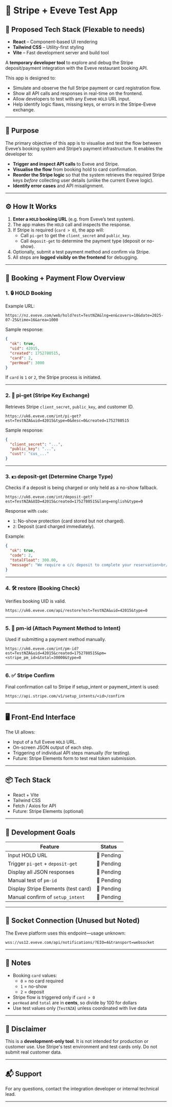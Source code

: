 
# 🧪 Stripe + Eveve Test App

## 🚀 Proposed Tech Stack (Flexable to needs)

- **React** – Component-based UI rendering
- **Tailwind CSS** – Utility-first styling
- **Vite** – Fast development server and build tool

A **temporary developer tool** to explore and debug the Stripe deposit/payment integration with the Eveve restaurant booking API.

This app is designed to:
- Simulate and observe the full Stripe payment or card registration flow.
- Show all API calls and responses in real-time on the frontend.
- Allow developers to test with any Eveve `HOLD` URL input.
- Help identify logic flaws, missing keys, or errors in the Stripe-Eveve exchange.

---

## 🎯 Purpose

The primary objective of this app is to visualise and test the flow between Eveve’s booking system and Stripe’s payment infrastructure. It enables the developer to:

- **Trigger and inspect API calls** to Eveve and Stripe.
- **Visualise the flow** from booking hold to card confirmation.
- **Reorder the Stripe logic** so that the system retrieves the required Stripe keys *before* collecting user details (unlike the current Eveve logic).
- **Identify error cases** and API misalignment.

---

## ⚙️ How It Works

1. **Enter a `HOLD` booking URL** (e.g. from Eveve’s test system).
2. The app makes the `HOLD` call and inspects the response.
3. If Stripe is required (`card > 0`), the app will:
   - Call `pi-get` to get the `client_secret` and `public_key`.
   - Call `deposit-get` to determine the payment type (deposit or no-show).
4. Optionally, submit a test payment method and confirm via Stripe.
5. All steps are **logged visibly on the frontend** for debugging.

---

## 🔁 Booking + Payment Flow Overview

### 1. 🔒 HOLD Booking

Example URL:
```
https://nz.eveve.com/web/hold?est=TestNZA&lng=en&covers=10&date=2025-07-25&time=16&area=1000
```

Sample response:
```json
{
  "ok": true,
  "uid": 42015,
  "created": 1752780515,
  "card": 2,
  "perHead": 3000
}
```

If `card` is `1` or `2`, the Stripe process is initiated.

---

### 2. 🔑 pi-get (Stripe Key Exchange)

Retrieves Stripe `client_secret`, `public_key`, and customer ID.

```
https://uk6.eveve.com/int/pi-get?est=TestNZA&uid=42015&type=0&desc=0&created=1752780515
```

Sample response:
```json
{
  "client_secret": "...",
  "public_key": "...",
  "cust": "cus_..."
}
```

---

### 3. 💵 deposit-get (Determine Charge Type)

Checks if a deposit is being charged or only held as a no-show fallback.

```
https://uk6.eveve.com/int/deposit-get?est=TestNZA&UID=42015&created=1752780515&lang=english&type=0
```

Response with `code`:
- `1`: No-show protection (card stored but not charged).
- `2`: Deposit (card charged immediately).

Example:
```json
{
  "ok": true,
  "code": 2,
  "totalFloat": 300.00,
  "message": "We require a c/c deposit to complete your reservation<br/>"
}
```

---

### 4. 🛠️ restore (Booking Check)

Verifies booking UID is valid.

```
https://uk6.eveve.com/api/restore?est=TestNZA&uid=42015&type=0
```

---

### 5. 🧾 pm-id (Attach Payment Method to Intent)

Used if submitting a payment method manually.

```
https://uk6.eveve.com/int/pm-id?est=TestNZA&uid=42015&created=1752780515&pm=<stripe_pm_id>&total=30000&type=0
```

---

### 6. ✅ Stripe Confirm

Final confirmation call to Stripe if setup_intent or payment_intent is used:

```
https://api.stripe.com/v1/setup_intents/<id>/confirm
```

---

## 🖥️ Front-End Interface

The UI allows:
- Input of a full Eveve `HOLD` URL.
- On-screen JSON output of each step.
- Triggering of individual API steps manually (for testing).
- Future: Stripe Elements form to test real token submission.

---

## 📦 Tech Stack

- React + Vite
- Tailwind CSS
- Fetch / Axios for API
- Future: Stripe Elements (optional)

---

## 🧪 Development Goals

| Feature                              | Status    |
|--------------------------------------|-----------|
| Input HOLD URL                       | 🔲 Pending|
| Trigger `pi-get` + `deposit-get`     | 🔲 Pending|
| Display all JSON responses           | 🔲 Pending|
| Manual test of `pm-id`               | 🔲 Pending|
| Display Stripe Elements (test card)  | 🔲 Pending|
| Manual confirm of `setup_intent`     | 🔲 Pending|

---

## 📡 Socket Connection (Unused but Noted)

The Eveve platform uses this endpoint—usage unknown:

```
wss://us12.eveve.com/api/notifications/?EIO=4&transport=websocket
```

---

## 📝 Notes

- Booking `card` values:
  - `0` = no card required
  - `1` = no-show
  - `2` = deposit
- Stripe flow is triggered only if `card > 0`
- `perHead` and `total` are in **cents**, so divide by 100 for dollars
- Use test values only (`TestNZA`) unless coordinated with live data

---

## 🚧 Disclaimer

This is a **development-only tool**. It is not intended for production or customer use. Use Stripe's test environment and test cards only. Do not submit real customer data.

---

## 📬 Support

For any questions, contact the integration developer or internal technical lead.

---
